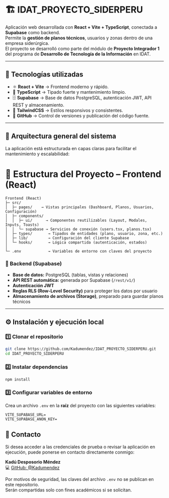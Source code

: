 # 🏗️ IDAT_PROYECTO_SIDERPERU

Aplicación web desarrollada con **React + Vite + TypeScript**, conectada a **Supabase** como backend.  
Permite la **gestión de planos técnicos**, usuarios y zonas dentro de una empresa siderúrgica.  
El proyecto se desarrolló como parte del módulo de **Proyecto Integrador 1** del programa de **Desarrollo de Tecnología de la Información** en IDAT.

---

## 🚀 Tecnologías utilizadas

- ⚛️ **React + Vite** → Frontend moderno y rápido.  
- 🧠 **TypeScript** → Tipado fuerte y mantenimiento limpio.  
- 🗄️ **Supabase** → Base de datos PostgreSQL, autenticación JWT, API REST y almacenamiento.  
- 🎨 **TailwindCSS** → Estilos responsivos y consistentes.  
- 🧩 **GitHub** → Control de versiones y publicación del código fuente.  

---

## 🧩 Arquitectura general del sistema

La aplicación está estructurada en capas claras para facilitar el mantenimiento y escalabilidad:

# 🧩 Estructura del Proyecto – Frontend (React)

```plaintext
Frontend (React)
├─ src/
│  ├─ pages/    → Vistas principales (Dashboard, Planos, Usuarios, Configuración)
│  ├─ components/
│  │  ├─ ui/      → Componentes reutilizables (Layout, Modales, Inputs, Toasts)
│  │  └─ supabase → Servicios de conexión (users.tsx, planos.tsx)
│  ├─ types/       → Tipados de entidades (plano, usuario, zona, etc.)
│  ├─ lib/         → Configuración del cliente Supabase
│  └─ hooks/       → Lógica compartida (autenticación, estados)
│
└─ .env            → Variables de entorno con claves del proyecto
```



### 🧱 Backend (Supabase)
- **Base de datos:** PostgreSQL (tablas, vistas y relaciones)
- **API REST automática:** generada por Supabase (`/rest/v1/`)
- **Autenticación JWT**
- **Reglas RLS (Row-Level Security)** para proteger los datos por usuario
- **Almacenamiento de archivos (Storage)**, preparado para guardar planos técnicos

---

## ⚙️ Instalación y ejecución local

### 1️⃣ Clonar el repositorio
~~~bash
git clone https://github.com/Kadumendez/IDAT_PROYECTO_SIDERPERU.git
cd IDAT_PROYECTO_SIDERPERU
~~~

### 2️⃣ Instalar dependencias
~~~bash
npm install
~~~

### 3️⃣ Configurar variables de entorno
Crea un archivo `.env` en la **raíz** del proyecto con las siguientes variables:

~~~env
VITE_SUPABASE_URL=
VITE_SUPABASE_ANON_KEY=
~~~


## 📩 Contacto

Si desea acceder a las credenciales de prueba o revisar la aplicación en ejecución,
puede ponerse en contacto directamente conmigo:

**Kadú Desposorio Méndez**   
💻 [GitHub: @Kadumendez](https://github.com/Kadumendez)

Por motivos de seguridad, las claves del archivo `.env` no se publican en este repositorio.  
Serán compartidas solo con fines académicos si se solicitan.